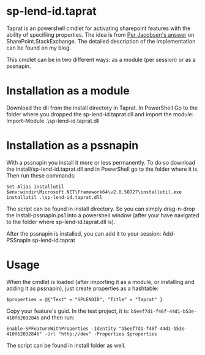 sp-lend-id.taprat
=================
Taprat is an powershell cmdlet for activating sharepoint features with the ability of specifiing properties. 
The idea is from 
[Per Jacobsen's answer](http://sharepoint.stackexchange.com/questions/33416/activate-feature-in-powershell-and-specify-custom-properties/33418#33418) 
on SharePoint.StackExchange. The detailed description of the implementation can be found on my blog.

This cmdlet can be in two different ways: as a module (per session) or as a pssnapin.

Installation as a module
========================
Download the dll from the install directory in Taprat. In PowerShell Go to the folder where you dropped the sp-lend-id.taprat.dll and import the module:
    Import-Module .\sp-lend-id.taprat.dll

Installation as a pssnapin
==========================
With a pssnapin you install it more or less permanently. To do so download the install/sp-lend-id.taprat.dll and in PowerShell go to the folder where it is.
Then run these commands:

    Set-Alias installutil $env:windir\Microsoft.NET\Framework64\v2.0.50727\installutil.exe
    installutil .\sp-lend-id.taprat.dll

The script can be found in install directory. So you can simply drag-n-drop the install-pssnapin.ps1 into a powershell window 
(after your have navigated to the folder where sp-lend-id.taprat.dll is).

After the pssnapin is installed, you can add it to your session:
    Add-PSSnapin sp-lend-id.taprat

Usage
=====
When the cmdlet is loaded (after importing it as a module, or installing and adding it as pssnapin), just create properties as a hashtable:

    $properties = @{"Test" = "SPLENDID", "Title" = "Taprat" }

Copy your feature's guid. In the test project, it is: `b5eef7d1-f46f-44d1-b53e-410f62032846` and then run:

    Enable-SPFeatureWithProperties -Identity "b5eef7d1-f46f-44d1-b53e-410f62032846" -Url "http://dev" -Properties $properties

The script can be found in install folder as well.